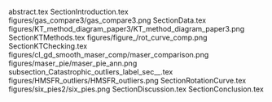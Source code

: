 abstract.tex
SectionIntroduction.tex
figures/gas_compare3/gas_compare3.png
SectionData.tex
figures/KT_method_diagram_paper3/KT_method_diagram_paper3.png
SectionKTMethods.tex
figures/figure_/rot_curve_comp.png
SectionKTChecking.tex
figures/cl_gd_smooth_maser_comp/maser_comparison.png
figures/maser_pie/maser_pie_ann.png
subsection_Catastrophic_outliers_label_sec__.tex
figures/HMSFR_outliers/HMSFR_outliers.png
SectionRotationCurve.tex
figures/six_pies2/six_pies.png
SectionDiscussion.tex
SectionConclusion.tex
